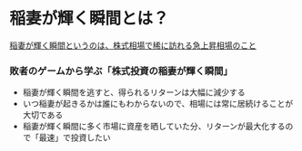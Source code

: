 # 稲妻が輝く瞬間とは？

[稲妻が輝く瞬間というのは、株式相場で稀に訪れる急上昇相場のこと](https://www.amazon.co.jp/%E6%95%97%E8%80%85%E3%81%AE%E3%82%B2%E3%83%BC%E3%83%A0-%E5%8E%9F%E8%91%97%E7%AC%AC8%E7%89%88-%E3%83%81%E3%83%A3%E3%83%BC%E3%83%AB%E3%82%BA%E3%83%BB%E3%82%A8%E3%83%AA%E3%82%B9/dp/4532359112?_encoding=UTF8&qid=1671082835&sr=8-1&linkCode=sl1&tag=gazooblog0a-22&linkId=a16ce475d300019690c884c77fc5928d&language=ja_JP&ref_=as_li_ss_tl)

### 敗者のゲームから学ぶ「株式投資の稲妻が輝く瞬間」

- 稲妻が輝く瞬間を逃すと、得られるリターンは大幅に減少する
- いつ稲妻が起きるかは誰にもわからないので、相場には常に居続けることが大切である
- 稲妻が輝く瞬間に多く市場に資産を晒していた分、リターンが最大化するので「最速」で投資したい

<div grid="~ cols-3 gap-4">
<div>

<Youtube id="yrZRs0Q0lEI?si=KCc8DGyL0hZvFbQn" />

</div>
<div>

<Youtube id="OxSDKn2rz2s?si=3mG2sSgu7X-EZfxP" />

</div>
</div>
